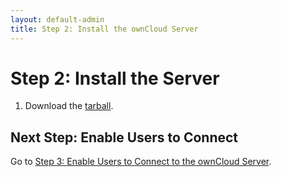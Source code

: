 ```yaml
---
layout: default-admin
title: Step 2: Install the ownCloud Server
---
```


# Step 2: Install the Server
1. Download the [tarball](https://owncloud.org/download/#owncloud-server-tar-ball).


## Next Step: Enable Users to Connect
Go to [Step 3: Enable Users to Connect to the ownCloud Server](./qs_admins_connect.html).


